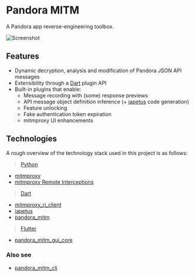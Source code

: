 # Pandora MITM

A Pandora app reverse-engineering toolbox.

![Screenshot](https://user-images.githubusercontent.com/20849728/178569867-7689740f-ac08-4c4e-9732-054738e80655.png)

## Features
- Dynamic decryption, analysis and modification of Pandora JSON API messages
- Extensibility through a [Dart](https://dart.dev) plugin API
- Built-in plugins that enable:
  - Message recording with (some) response previews
  - API message object definition inference (+ [iapetus] code generation)
  - Feature unlocking
  - Fake authentication token expiration
  - mitmproxy UI enhancements

## Technologies
A rough overview of the technology stack used in this project is as follows:
> [Python](https://python.org)
- [mitmproxy](https://mitmproxy.org)
- [mitmproxy Remote Interceptions](https://github.com/hacker1024/mitmproxy_remote_interceptions)
> [Dart](https://dart.dev)
- [mitmproxy_ri_client](https://github.com/hacker1024/mitmproxy_ri_client.dart)
- [iapetus]
- [pandora_mitm](../pandora_mitm)
> [Flutter](https://flutter.dev)
- [pandora_mitm_gui_core](../pandora_mitm_gui_core)

### Also see
- [pandora_mitm_cli](../pandora_mitm_cli)

[iapetus]: https://github.com/EpimetheusMusicPlayer/iapetus
